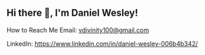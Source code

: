 ## Hi there 👋, I'm Daniel Wesley!

 How to Reach Me
 Email: vdivinity100@gmail.com

 LinkedIn: https://www.linkedin.com/in/daniel-wesley-006b4b342/



<!--
**Dan1elWes/Dan1elWes** is a ✨ _special_ ✨ repository because its `README.md` (this file) appears on your GitHub profile.

Here are some ideas to get you started:

- 🔭 I’m currently working on ...
- 🌱 I’m currently learning ...
- 👯 I’m looking to collaborate on ...
- 🤔 I’m looking for help with ...
- 💬 Ask me about ...
- 📫 How to reach me: ...
- 😄 Pronouns: ...
- ⚡ Fun fact: ...
-->

